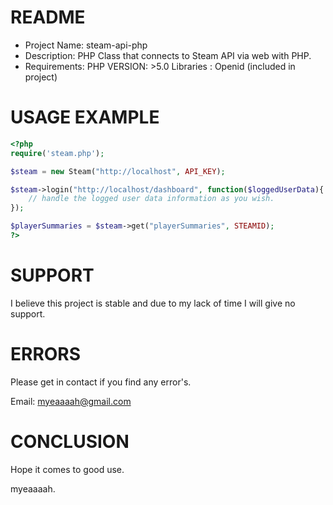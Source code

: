 # README 
- Project Name: steam-api-php
- Description: PHP Class that connects to Steam API via web with PHP. 
- Requirements: 
    PHP VERSION: >5.0
    Libraries  : Openid (included in project)

# USAGE EXAMPLE

```php
<?php
require('steam.php');

$steam = new Steam("http://localhost", API_KEY);

$steam->login("http://localhost/dashboard", function($loggedUserData){
    // handle the logged user data information as you wish. 
});

$playerSummaries = $steam->get("playerSummaries", STEAMID);
?>
```

# SUPPORT
I believe this project is stable and due to my lack of time I will give no support. 

# ERRORS
Please get in contact if you find any error's.

Email: myeaaaah@gmail.com

# CONCLUSION
Hope it comes to good use.

myeaaaah.
